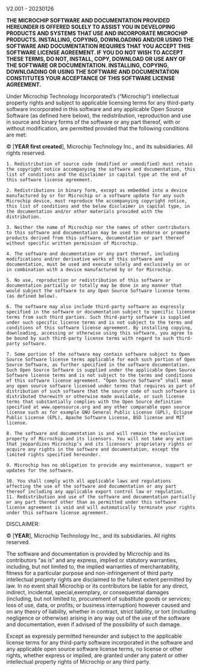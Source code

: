 V2.001 - 20230126

**THE MICROCHIP SOFTWARE AND DOCUMENTATION PROVIDED HEREUNDER IS OFFERED SOLELY TO ASSIST YOU IN DEVELOPING PRODUCTS AND SYSTEMS THAT USE AND INCORPORATE MICROCHIP PRODUCTS. INSTALLING, COPYING, DOWNLOADING AND/OR USING THE SOFTWARE AND DOCUMENTATION REQUIRES THAT YOU ACCEPT THIS SOFTWARE LICENSE AGREEMENT.  IF YOU DO NOT WISH TO ACCEPT THESE TERMS, DO NOT, INSTALL, COPY, DOWNLOAD OR USE ANY OF THE SOFTWARE OR DOCUMENTATION. INSTALLING, COPYING, DOWNLOADING OR USING THE SOFTWARE AND DOCUMENTATION CONSTITUTES YOUR ACCEPTANCE OF THIS SOFTWARE LICENSE AGREEMENT.**

Under Microchip Technology Incorporated’s (“Microchip”) intellectual property rights and subject to applicable licensing terms for any third-party software incorporated in this software and any applicable Open Source Software (as defined here below), the redistribution, reproduction and use in source and binary forms of the software or any part thereof, with or without modification, are permitted provided that the following conditions are met:

© [**YEAR first created**], Microchip Technology Inc., and its subsidiaries. All rights reserved.

    1. Redistribution of source code (modified or unmodified) must retain the copyright notice accompanying the software and documentation, this list of conditions and the disclaimer in capital type at the end of this software license agreement.

    2. Redistributions in binary form, except as embedded into a device manufactured by or for Microchip or a software update for any such Microchip device, must reproduce the accompanying copyright notice, this list of conditions and the below disclaimer in capital type, in the documentation and/or other materials provided with the distribution.

    3. Neither the name of Microchip nor the names of other contributors to this software and documentation may be used to endorse or promote products derived from this software, documentation or part thereof without specific written permission of Microchip.

    4. The software and documentation or any part thereof, including modifications and/or derivative works of this software and documentation, must be used and execute solely and exclusively on or in combination with a device manufactured by or for Microchip.

    5. No use, reproduction or redistribution of this software or documentation partially or totally may be done in any manner that would subject the software to any Open Source Software license terms (as defined below).

    6. The software may also include third-party software as expressly specified in the software or documentation subject to specific license terms from such third parties. Such third-party software is supplied under such specific license terms and is not subject to the terms and conditions of this software license agreement. By installing copying, downloading, accessing or otherwise using this software, you agree to be bound by such third-party license terms with regard to such third-party software.

    7. Some portion of the software may contain software subject to Open Source Software license terms applicable for each such portion of Open Source Software, as further specified in the software documentation. Such Open Source Software is supplied under the applicable Open Source Software license terms and is not subject to the terms and conditions of this software license agreement. “Open Source Software” shall mean any open source software licensed under terms that requires as part of distribution of such software that the source code of such software is distributed therewith or otherwise made available, or such license terms that substantially complies with the Open Source definition specified at www.opensource.org and any other comparable open source license such as for example GNU General Public License (GPL), Eclipse Public License (EPL), Apache Software License, BSD license and MIT license.

    8. The software and documentation is and will remain the exclusive property of Microchip and its licensors. You will not take any action that jeopardizes Microchip’s and its licensors' proprietary rights or acquire any rights in the software and documentation, except the limited rights specified hereunder.

    9. Microchip has no obligation to provide any maintenance, support or updates for the software.

    10. You shall comply with all applicable laws and regulations affecting the use of the software and documentation or any part thereof including any applicable export control law or regulation.
    11. Redistribution and use of the software and documentation partially or any part thereof other than as permitted under this software license agreement is void and will automatically terminate your rights under this software license agreement.


DISCLAIMER:

© [**YEAR**], Microchip Technology Inc., and its subsidiaries. All rights reserved.

The software and documentation is provided by Microchip and its contributors "as is" and any express, implied or statutory warranties, including, but not limited to, the implied warranties of merchantability, fitness for a particular purpose and non-infringement of third party intellectual property rights are disclaimed to the fullest extent permitted by law. In no event shall Microchip or its contributors be liable for any direct, indirect, incidental, special,exemplary, or consequential damages (including, but not limited to, procurement of substitute goods or services; loss of use, data, or profits; or business interruption) however caused and on any theory of liability, whether in contract, strict liability, or tort (including negligence or otherwise) arising in any way out of the use of the software and documentation, even if advised of the possibility of such damage.

Except as expressly permitted hereunder and subject to the applicable license terms for any third-party software incorporated in the software and any applicable open source software license terms, no license or other rights, whether express or implied, are granted under any patent or other intellectual property rights of Microchip or any third party.
